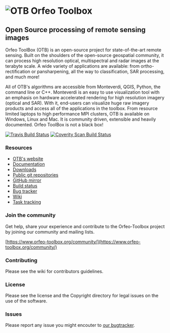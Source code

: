 # ![OTB](https://git.orfeo-toolbox.org/otb.git/blob_plain/HEAD:/Utilities/Doxygen/logoVectoriel.png) Orfeo Toolbox
## Open Source processing of remote sensing images

Orfeo ToolBox (OTB) is an open-source project for state-of-the-art remote
sensing. Built on the shoulders of the open-source geospatial community, it can
process high resolution optical, multispectral and radar images at the terabyte
scale. A wide variety of applications are available: from ortho-rectification
or pansharpening, all the way to classification, SAR processing, and much more!

All of OTB's algorithms are accessible from Monteverdi, QGIS, Python, the
command line or C++. Monteverdi is an easy to use visualization tool with an
emphasis on hardware accelerated rendering for high resolution imagery (optical
and SAR).  With it, end-users can visualize huge raw imagery products and
access all of the applications in the toolbox. From resource limited laptops
to high performance MPI clusters, OTB is available on Windows, Linux and Mac.
It is community driven, extensible and heavily documented.  Orfeo ToolBox is
not a black box!

[![Travis Build Status](https://travis-ci.org/orfeotoolbox/OTB.png?branch=develop)](https://travis-ci.org/orfeotoolbox/OTB)
[![Coverity Scan Build Status](https://scan.coverity.com/projects/2405/badge.svg)](https://scan.coverity.com/projects/orfeo-toolbox)

### Resources
* [OTB's website](https://www.orfeo-toolbox.org/)
* [Documentation](https://www.orfeo-toolbox.org/documentation/)
* [Downloads](https://www.orfeo-toolbox.org/download/)
* [Public git repositories](https://git.orfeo-toolbox.org/)
* [GitHub mirror](https://github.com/orfeotoolbox/)
* [Build status](http://cdash.orfeo-toolbox.org/index.php?project=OTB)
* [Bug tracker](https://bugs.orfeo-toolbox.org/)
* [Wiki](http://wiki.orfeo-toolbox.org/index.php/Main_Page)
* [Task tracking](http://scrum.orfeo-toolbox.org)

### Join the community
Get help, share your experience and contribute to the Orfeo-Toolbox project by
joining our community and mailing lists.

[https://www.orfeo-toolbox.org/community/](https://www.orfeo-toolbox.org/community/)

### Contributing
Please see the wiki for contributors guidelines.

### License
Please see the license and the Copyright directory for legal issues on the use of the software.

### Issues
Please report any issue you might encouter to [our bugtracker](http://bugs.orfeo-toolbox.org).
